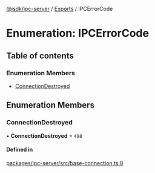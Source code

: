 [@isdk/ipc-server](../README.md) / [Exports](../modules.md) / IPCErrorCode

# Enumeration: IPCErrorCode

## Table of contents

### Enumeration Members

- [ConnectionDestroyed](IPCErrorCode.md#connectiondestroyed)

## Enumeration Members

### ConnectionDestroyed

• **ConnectionDestroyed** = ``498``

#### Defined in

[packages/ipc-server/src/base-connection.ts:8](https://github.com/isdk/ipc-server.js/blob/f9c03cdae67c31917ee51825ad932f20a97ede2a/src/base-connection.ts#L8)
